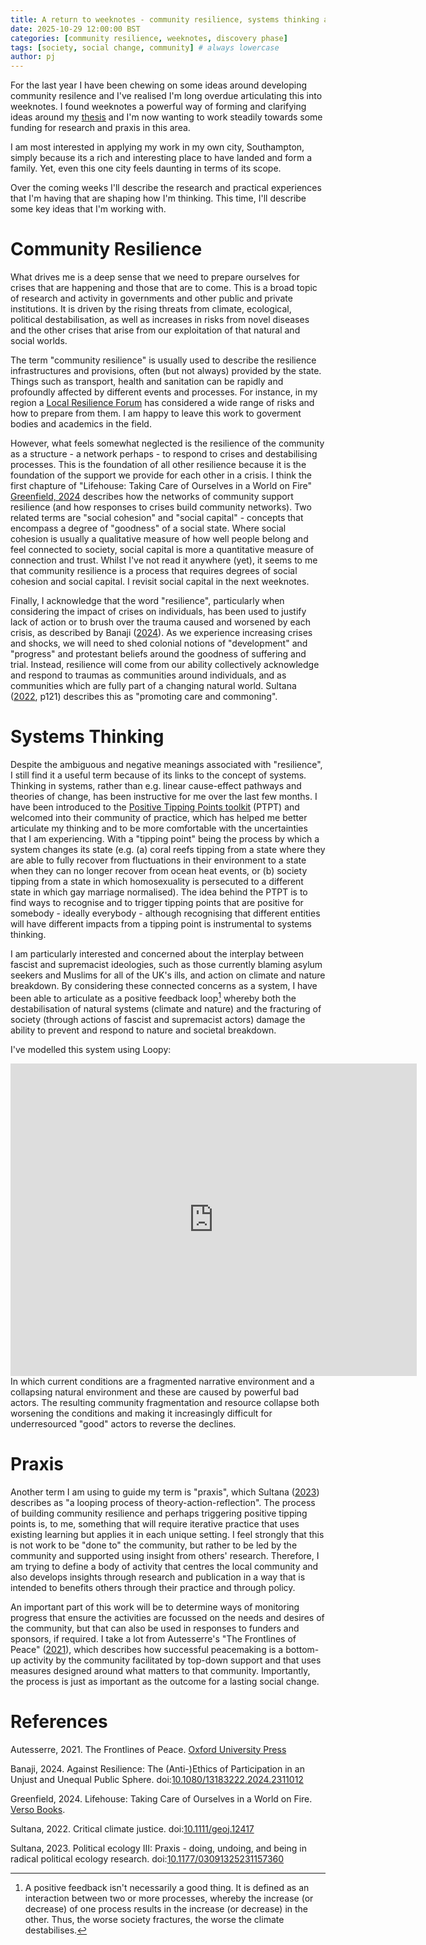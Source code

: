 ```yaml
---
title: A return to weeknotes - community resilience, systems thinking and praxis
date: 2025-10-29 12:00:00 BST
categories: [community resilience, weeknotes, discovery phase]
tags: [society, social change, community] # always lowercase
author: pj
---
```

For the last year I have been chewing on some ideas around developing community resilence and I've realised I'm long overdue articulating this into weeknotes. I found weeknotes a powerful way of forming and clarifying ideas around my [thesis](https://penguinjunk.github.io/categories/thesis/) and I'm now wanting to work steadily towards some funding for research and praxis in this area. 

I am most interested in applying my work in my own city, Southampton, simply because its a rich and interesting place to have landed and form a family. Yet, even this one city feels daunting in terms of its scope.

Over the coming weeks I'll describe the research and practical experiences that I'm having that are shaping how I'm thinking. This time, I'll describe some key ideas that I'm working with.

# Community Resilience
What drives me is a deep sense that we need to prepare ourselves for crises that are happening and those that are to come. This is a broad topic of research and activity in governments and other public and private institutions. It is driven by the rising threats from climate, ecological, political destabilisation, as well as increases in risks from novel diseases and the other crises that arise from our exploitation of that natural and social worlds.

The term "community resilience" is usually used to describe the resilience infrastructures and provisions, often (but not always) provided by the state. Things such as transport, health and sanitation can be rapidly and profoundly affected by different events and processes. For instance, in my region a [Local Resilience Forum](https://hiowprepared.org.uk/) has considered a wide range of risks and how to prepare from them. I am happy to leave this work to goverment bodies and academics in the field.

However, what feels somewhat neglected is the resilience of the community as a structure - a network perhaps - to respond to crises and destabilising processes. This is the foundation of all other resilience because it is the foundation of the support we provide for each other in a crisis. I think the first chapture of "Lifehouse: Taking Care of Ourselves in a World on Fire" [Greenfield, 2024](#Greenfield2024) describes how the networks of community support resilience (and how responses to crises build community networks). Two related terms are "social cohesion" and "social capital" - concepts that encompass a degree of "goodness" of a social state. Where social cohesion is usually a qualitative measure of how well people belong and feel connected to society, social capital is more a quantitative measure of connection and trust. Whilst I've not read it anywhere (yet), it seems to me that community resilience is a process that requires degrees of social cohesion and social capital. I revisit social capital in the next weeknotes<!--[I revisit social capital in the next weeknotes](../Social-capital-paradox-and-derailment-doom-loops/#social-capital)-->.

Finally, I acknowledge that the word "resilience", particularly when considering the impact of crises on individuals, has been used to justify lack of action or to brush over the trauma caused and worsened by each crisis, as described by Banaji ([2024](#Banaji2024)). As we experience increasing crises and shocks, we will need to shed colonial notions of "development" and "progress" and protestant beliefs around the goodness of suffering and trial. Instead, resilience will come from our ability collectively acknowledge and respond to traumas as communities around individuals, and as communities which are fully part of a changing natural world. Sultana ([2022](#Sultana2022), p121) describes this as "promoting care and commoning".

# Systems Thinking
Despite the ambiguous and negative meanings associated with "resilience", I still find it a useful term because of its links to the concept of systems. Thinking in systems, rather than e.g. linear cause-effect pathways and theories of change, has been instructive for me over the last few months. I have been introduced to the [Positive Tipping Points toolkit](https://ptptoolkit.notion.site/) (PTPT) and welcomed into their community of practice, which has helped me better articulate my thinking and to be more comfortable with the uncertainties that I am experiencing. With a "tipping point" being the process by which a system changes its state (e.g. (a) coral reefs tipping from a state where they are able to fully recover from fluctuations in their environment to a state when they can no longer recover from ocean heat events, or (b) society tipping from a state in which homosexuality is persecuted to a different state in which gay marriage normalised). The idea behind the PTPT is to find ways to recognise and to trigger tipping points that are positive for somebody - ideally everybody - although recognising that different entities will have different impacts from a tipping point is instrumental to systems thinking.

I am particularly interested and concerned about the interplay between fascist and supremacist ideologies, such as those currently blaming asylum seekers and Muslims for all of the UK's ills, and action on climate and nature breakdown. By considering these connected concerns as a system, I have been able to articulate as a positive feedback loop[^loop] whereby both the destabilisation of natural systems (climate and nature) and the fracturing of society (through actions of fascist and supremacist actors) damage the ability to prevent and respond to nature and societal breakdown. 

I've modelled this system using Loopy:
<iframe width="650" height="500" frameborder="0" src="https://ncase.me/loopy/v1.1/?embed=1&data=[[[1,280,432,0.5,%22fragmented%2520narrative%2520environment%22,4],[2,247,746,0.5,%22fragmented%2520communities%22,5],[3,802,444,0.5,%22Collapsing%2520natural%2520environment%22,3],[5,785,736,0.5,%22Collapsing%2520resources%22,2],[6,462,668,0.33,%22Action%2520for%2520society%22,1],[7,613,665,0.33,%22Action%2520for%2520nature%22,1],[8,457,527,0.83,%22Action%2520against%2520society%22,0],[9,613,527,0.83,%22Action%2520against%2520nature%22,0]],[[2,1,94,1,0],[1,2,89,1,0],[3,5,109,1,0],[7,3,36,-1,0],[6,2,-74,-1,0],[2,7,-35,-1,0],[2,6,-33,-1,0],[5,2,73,1,0],[8,1,-54,1,0],[9,3,108,1,0]],[],9%5D"></iframe>
In which current conditions are a fragmented narrative environment and a collapsing natural environment and these are caused by powerful bad actors. The resulting community fragmentation and resource collapse both worsening the conditions and making it increasingly difficult for underresourced "good" actors to reverse the declines.

[^loop]: A positive feedback isn't necessarily a good thing. It is defined as an interaction between two or more processes, whereby the increase (or decrease) of one process results in the increase (or decrease) in the other. Thus, the worse society fractures, the worse the climate destabilises.

# Praxis

Another term I am using to guide my term is "praxis", which Sultana ([2023](#Sultana2023)) describes as "a looping process of theory-action-reflection". The process of building community resilience and perhaps triggering positive tipping points is, to me, something that will require iterative practice that uses existing learning but applies it in each unique setting. I feel strongly that this is not work to be "done to" the community, but rather to be led by the community and supported using insight from others' research. Therefore, I am trying to define a body of activity that centres the local community and also develops insights through research and publication in a way that is intended to benefits others through their practice and through policy.

An important part of this work will be to determine ways of monitoring progress that ensure the activities are focussed on the needs and desires of the community, but that can also be used in responses to funders and sponsors, if required. I take a lot from Autesserre's "The Frontlines of Peace" ([2021](#Autesserre2021)), which describes how successful peacemaking is a bottom-up activity by the community facilitated by top-down support and that uses measures designed around what matters to that community. Importantly, the process is just as important as the outcome for a lasting social change.


# References

<a name="Autesserre2021"></a>Autesserre, 2021. The Frontlines of Peace. [Oxford University Press](https://global.oup.com/academic/product/the-frontlines-of-peace-9780197530351)

<a name="Banaji2024"></a>Banaji, 2024. Against Resilience: The (Anti-)Ethics of Participation in an Unjust and Unequal Public Sphere. doi:[10.1080/13183222.2024.2311012](https://doi.org/10.1080/13183222.2024.2311012)

<a name="Greenfield2024"></a>Greenfield, 2024. Lifehouse: Taking Care of Ourselves in a World on Fire. [Verso Books](https://www.versobooks.com/en-gb/products/2536-lifehouse).

<a name="Sultana2022"></a>Sultana, 2022. Critical climate justice. doi:[10.1111/geoj.12417](https://doi.org/10.1111/geoj.12417)

<a name="Sultana2023"></a>Sultana, 2023. Political ecology III: Praxis - doing, undoing, and being in radical political ecology research. doi:[10.1177/03091325231157360](https://doi.org/10.1177/03091325231157360)

